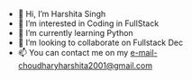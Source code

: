 - 👋 Hi, I’m Harshita Singh
- 👀 I’m interested in Coding in FullStack
- 🌱 I’m currently learning Python
- 💞️ I’m looking to collaborate on Fullstack Dec
- 📫 You can contact me on my e-mail-choudharyharshita2001@gmail.com
